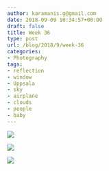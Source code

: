 ```yaml
---
author: karamanis.g@gmail.com
date: 2018-09-09 10:34:57+00:00
draft: false
title: Week 36
type: post
url: /blog/2018/9/week-36
categories:
- Photography
tags:
- reflection
- window
- Uppsala
- sky
- airplane
- clouds
- people
- baby
---
```




  
   ![](https://images.squarespace-cdn.com/content/v1/4f3f61bae4b063b909445965/1536485765747-MXMKSYM1Q2NMXPBZBDQJ/ke17ZwdGBToddI8pDm48kAVJbuKytyKvmd9YgY_c3ON7gQa3H78H3Y0txjaiv_0fDoOvxcdMmMKkDsyUqMSsMWxHk725yiiHCCLfrh8O1z4YTzHvnKhyp6Da-NYroOW3ZGjoBKy3azqku80C789l0ro8siOxa7KOjEXaZRk24Q5dFyQe8uqu2t7OKeq32twanaDuBZsXxuK-9QODBCYsuQ/image-asset.jpeg?format=original)

  

  
   ![](https://images.squarespace-cdn.com/content/v1/4f3f61bae4b063b909445965/1536485771824-ZIT4QG3154EB5TBNNC5V/ke17ZwdGBToddI8pDm48kK60W-ob1oA2Fm-j4E_9NQB7gQa3H78H3Y0txjaiv_0fDoOvxcdMmMKkDsyUqMSsMWxHk725yiiHCCLfrh8O1z4YTzHvnKhyp6Da-NYroOW3ZGjoBKy3azqku80C789l0kD6Ec8Uq9YczfrzwR7e2Mh5VMMOxnTbph8FXiclivDQnof69TlCeE0rAhj6HUpXkw/image-asset.jpeg?format=original)

  

  
   ![](https://images.squarespace-cdn.com/content/v1/4f3f61bae4b063b909445965/1536485769991-DMW1T56L74J0HQRSBA64/ke17ZwdGBToddI8pDm48kDHPSfPanjkWqhH6pl6g5ph7gQa3H78H3Y0txjaiv_0fDoOvxcdMmMKkDsyUqMSsMWxHk725yiiHCCLfrh8O1z4YTzHvnKhyp6Da-NYroOW3ZGjoBKy3azqku80C789l0mwONMR1ELp49Lyc52iWr5dNb1QJw9casjKdtTg1_-y4jz4ptJBmI9gQmbjSQnNGng/image-asset.jpeg?format=original)

  


